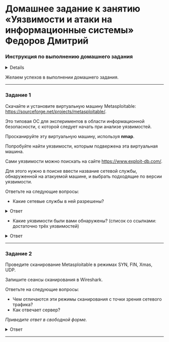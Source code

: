 # Домашнее задание к занятию «Уязвимости и атаки на информационные системы» Федоров Дмитрий

### Инструкция по выполнению домашнего задания

<details>

1. Сделайте fork [репозитория c шаблоном решения](https://github.com/netology-code/sys-pattern-homework) к себе в Github и переименуйте его по названию или номеру занятия, например, https://github.com/имя-вашего-репозитория/gitlab-hw или https://github.com/имя-вашего-репозитория/8-03-hw).
2. Выполните клонирование этого репозитория к себе на ПК с помощью команды `git clone`.
3. Выполните домашнее задание и заполните у себя локально этот файл README.md:
   - впишите вверху название занятия и ваши фамилию и имя;
   - в каждом задании добавьте решение в требуемом виде: текст/код/скриншоты/ссылка;
   - для корректного добавления скриншотов воспользуйтесь инструкцией [«Как вставить скриншот в шаблон с решением»](https://github.com/netology-code/sys-pattern-homework/blob/main/screen-instruction.md);
   - при оформлении используйте возможности языка разметки md. Коротко об этом можно посмотреть в [инструкции по MarkDown](https://github.com/netology-code/sys-pattern-homework/blob/main/md-instruction.md).
4. После завершения работы над домашним заданием сделайте коммит (`git commit -m "comment"`) и отправьте его на Github (`git push origin`).
5. Для проверки домашнего задания преподавателем в личном кабинете прикрепите и отправьте ссылку на решение в виде md-файла в вашем Github.
6. Любые вопросы задавайте в чате учебной группы и/или в разделе «Вопросы по заданию» в личном кабинете.

</details>

Желаем успехов в выполнении домашнего задания.

------

### Задание 1

Скачайте и установите виртуальную машину Metasploitable: https://sourceforge.net/projects/metasploitable/.

Это типовая ОС для экспериментов в области информационной безопасности, с которой следует начать при анализе уязвимостей.

Просканируйте эту виртуальную машину, используя **nmap**.

Попробуйте найти уязвимости, которым подвержена эта виртуальная машина.

Сами уязвимости можно поискать на сайте https://www.exploit-db.com/.

Для этого нужно в поиске ввести название сетевой службы, обнаруженной на атакуемой машине, и выбрать подходящие по версии уязвимости.

Ответьте на следующие вопросы:

- Какие сетевые службы в ней разрешены?

<details>
<summary>Ответ</summary>


![image](img/01.1.png)

</details>

- Какие уязвимости были вами обнаружены? (список со ссылками: достаточно трёх уязвимостей)
  
<details>
<summary>Ответ</summary>

https://www.exploit-db.com/exploits/17491
![image](img/01.2.1.png)

https://www.exploit-db.com/exploits/37721
![image](img/01.2.2.png)

https://www.exploit-db.com/exploits/15449
![image](img/01.2.3.png)

</details>



---

### Задание 2

Проведите сканирование Metasploitable в режимах SYN, FIN, Xmas, UDP.

Запишите сеансы сканирования в Wireshark.

Ответьте на следующие вопросы:

- Чем отличаются эти режимы сканирования с точки зрения сетевого трафика?
- Как отвечает сервер?

*Приведите ответ в свободной форме.*
<details>
<summary>Ответ</summary>

nmap -sS — SYN-сканирование. Nmap отправляет на удалённый порт SYN-пакет и ожидает ответа. В зависимости от ответа определяется состояние порта. При этом полноценное соединение не устанавливается.

![image](img/02.1.png)

![image](img/2.1.png)

---
nmap -sF — FIN-сканирование. При таком типе сканирования устанавливается только TCP FIN бит.

![image](img/02.2.png)

![image](img/2.2.png)

---
nmap -sX — Xmas-сканирование. При этом типе сканирования устанавливаются FIN PSH и URG флаги, которые раскрашивают пакет

![image](img/02.3.png)

![image](img/2.3.png)

---
nmap -sU — UDP-сканирование. Nmap работает с протоколом UDP, отправляя UDP-пакеты на каждый целевой порт. Так как UDP не имеет механизма подтверждения получения, этот метод менее надёжен и может требовать больше времени для получения результатов. 

![image](img/02.4.png)

![image](img/2.4.png)


</details>

---
